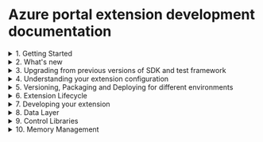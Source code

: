 
# Azure portal extension development documentation

<details>
  <summary>1. Getting Started</summary>

Azure portal extension development is supported on the Microsoft Windows 8, Windows Server 2012 R2, and Windows 10.


### 1.1 Installation

* [Option 1 - MSI Installer](downloads.md)
* [Option 2 - Nuget packages](portalfx-nuget-overview.md)

### 1.2 Getting Set up in an IDE - *Typescript version / Compile on save*

* [Visual Studio](portalfx-ide-setup.md) *(with Extension project template)*
* VS Code (Coming Soon....)
* [Need Help with setup?](https://stackoverflow.microsoft.com/questions/tagged/ibiza-sdkupdate)

### 1.3 Running and Debugging Hello World Extension

* [Architecture Overview](portalfx-howitworks.md)
* [Creating your first extension from project template](portalfx-creating-extensions.md)
* [Building a Hello World Blade](portalfx-creating-extensions.md#hello-world-for-blades)
* [Side-loading your extension in a portal environment](portalfx-testinprod.md#testing-in-production)
* [Debugging](portalfx-debugging.md#debugging)
* [Deep linking to a blade you are developing](portalfx-creating-extensions.md#hello-world-for-blades)
* Add a text box to your Hello World Blade
* Dock button at the bottom of your blade
* Add Menu Bar to your Blade
* Open Blade from your Hello World Blade
* Open Context pane from your Hello World Blade


### 1.4 Extension development resources

* [Start Onboarding]
* [Subscribe to announcements]()
* [Update your team's contact information]
* [Samples Extension](portalfx-sample-extensions.md)
* [Understand what it takes to build great extension](portalfx-onboarding-exitcriteria.md#exit-criteria-quality-metrics)
* [Need Help with onboarding?](https://stackoverflow.microsoft.com/questions/tagged/ibiza-onboarding)

### 1.4 Deploying your extension

* [Deploy your extension using hosting service](portalfx-extension-hosting-service.md)
* [Register your extension with hosting service]
* [Validating extension registeration with hosting service]
* [SLA for registering extension with hosting service]
* [Need Help with hosting service?](https://stackoverflow.microsoft.com/questions/tagged/ibiza-deployment)

### 1.5 Registering your extension

* [Understanding how registeration works](portalfx-extension-onboarding-developer-guide.md)
* [Register your extension in disabled mode in Dogfood]
* [Register your extension in disabled mode in Public cloud]
* [Register your extension in disabled mode in Mooncake]
* [Register your extension in disabled mode in Blackforest]
* [Register your extension in disabled mode in FairFax]
* [SLA for registering your extension]
* [Reducing SLA for registering your extension]
* [Need Help with hosting service?](https://stackoverflow.microsoft.com/questions/tagged/ibiza-onboarding)

### 1.6 Enabling extension for Public Preview/ GA

* [Understand the crtieria for Public Preview in public cloud](portalfx-onboarding-exitcriteria.md#exit-criteria-quality-metrics)
* [Enable your extension in Dogfood]
* [Enable your extension in Public cloud]
* [Updating extension configuraiton for national clouds](portalfx-deployment-sovereign.md)
* [Enable your extension in Mooncake]
* [Enable your extension in Blackforest]
* [Enable your extension in FairFax]
* [SLA for enabling your extension]
* [Reducing SLA for enabling your extension]
* [Need Help with enabling your extension ?](https://stackoverflow.microsoft.com/questions/tagged/ibiza-onboarding)
</details>

<details>
  <summary>2. What's new</summary>

* [No-PDL Blades](portalfx-no-pdl-programming.md#defining-blades-and-parts-using-typescript-decorators-aka-no-pdl) - *Reduces the number of files and concepts to build UI*
* [Forms without edit scope](portalfx-editscopeless-forms.md) - *More intuitive APIs for building forms*
* [Editable Grid V2](TBD) - *Improved APIs designed to work with new forms*
* [Extension Avialability Alerts](portalfx-telemetry-alerting.md#alerting) - *Get notified if your extension goes down*
* [Actionable Notifications](TBD) - *Point users to well known next steps*
* [EV2 support for the Extension Hosting Service](portalfx-extension-hosting-service-advanced.md#advanced-section) - *Nuff said*
* [Multi-Column for Essentials Controls](portalfx-controls-essentials.md) - *Better use of screen real estate*
* [TreeView improvements](TBD) - *Checkboxes, commands, and Load More / Virtualization*
</details>


<details>
  <summary>3. Upgrading from previous versions of SDK and test framework</summary>

## Upgrading Extension to use latest version of SDK
* [Upgrade policy](portalfx-deploy.md#3-understand-extension-runtime-compatibility)
* SDK Update alerts(Coming Soon....)
* [Updating the NuGet packages](portalfx-nuget-overview.md)
* [Updating the C# test framework](TBD)
* [Updating the msportalfx-test framework](TBD)
</details>

<details>
  <summary>4. Understanding your extension configuration</summary>

## Basic Configuration(Coming soon..)
* [Side-loding environment]
* [Developer mode]
* [Telemetry]
* [Any other options ??]

## Extension Configuration(Coming soon..)
* [Extension Definition]
* [ConfigurationSettings]
* [ConfigurationSettings]
* [CustomApplicationContext]
* [Controllers]
* [Gallery package]

</details>

<details>
  <summary>5.  Versioning, Packaging and Deploying for different environments</summary>

* [Versioning your extension](portalfx-extension-versioning.md)
* [Deploying an extension ](portalfx-extension-hosting-service.md#extension-hosting-service)
* [In the public cloud](portalfx-extension-onboarding-developer-guide.md)
* [Improving extension reliability/ Adding peristent caching](portalfx-extension-persistent-caching-of-scripts.md)
* Domain Configuration
    * [When to use dynamic configuration](portalfx-domain-based-configuration.md#domain-based-configuration)
    * [How to use dynamic configuration](portalfx-domain-based-configuration-pattern.md#expected-design-pattern)
    * [Configuration](portalfx-dictionaryconfiguration.md)
    * [Sample for accessing dynamic configuration](portalfx-domain-based-configuration-example.md)
</details>

<details>
  <summary>6. Extension Lifecycle</summary>

## [Extensions]
* [What is an extension?](portalfx-howitworks.md#how-extensions-work)
* [Ui Concepts](portalfx-ui-concepts.md#ui-concepts)
* [Extension lifecycle](portalfx-howitworks.md#how-the-portal-works)
* [Cross-extension UX integration] (TBD)


## Extension lifecycle
* [Program.ts / entry point]
* [Extension.pdl]
* [Is there some thing that executes when we unload the extension??]
* [Performance implications of referencing another extension]
* [ When is extension loaded / unloaded]
</details>

<details>
  <summary>7. Developing your extension</summary>


##  Blades and Parts
* [Introduction](portalfx-ui-concepts.md#ui-concepts)

#### Common Scenarios
* [Create Blades](portalfx-create.md)
* [Context Pane]
* [Full-screen Blades]
* [Settings Blades]
* [FrameBlade/AppBlade]
* [Pinnable Blades]
* [Adding part to Part/Tile Gallery]
* [Invoking Blade/Part reuse across extensions]
* [Shairing Blade/Part across extensions]

### Blades

#### [Type of Blades](portalfx-blades.md#blades)
* [TemplateBlade]
* [FrameBlade (and legacy <AppBlade>)]
* [MenuBlade]
* [Resource Menu Blade]
* [Context Pane]


* How/when are Blades/Parts invoked?  How can I get my Blade/Part in front of more users?
* [Blades]
    * [Use 'container.openBlade(…)' to open my Blade](portalfx-blades-opening.md)
    * [Work with other teams to have other extensions call 'container.openBlade(…)' to open my Blade](portalfx-blades-opening.md#importing-the-pde-file)
    * Associate my Blade with an <AssetType> so it is opened from Browse
    * [Add my Blade as an entry in a Resource Blade or a Menu Blade]
        * [No-PDL](portalfx-no-pdl.md#building-a-menu-blade-using-decorators)
        * [PDL](portalfx-blades-menublade.md)
* [Parts]
    * Make my Blades pinnable using @Blade.Pinnable.Decorator/onPin
    * Call Fx/Pinner/pinParts from some Blade
        ◊ …even encourage partner extensions to do so
    * Add 'galleryMetadata' to my Part to make it available to users in the Part Gallery
* [FAQ]
    * When should I make my Blade pinnable?

### Component model
* Lifecycle
* What is a Blade's/Part's API?  How is it invoked?
* How / when to go the IFrame route?
 
### [Blade/Part reuse across extensions]
    * [Making Blades/Parts reusable by other extensions](portalfx-extension-sharing-pde.md)
    * [Reusing Blades/Parts from other extensions](portalfx-integrating-with-other-extensions.md)
    * [RPC](portalfx-rpc.md#remote-procedure-calls-rpc)  // TOD: Find Home
            
#### Developing my Blade
* [Reference "TemplateBlade/Blade" doc re: developing content for my Blade
* [Reference "Common features / behavior for Blades and Parts"
* [Reference to sections of common Blade/Part features/behaviors
* [Title/subtitle/icon]
    * Include icon in FAQ and cross-reference here
* ['container' APIs (like 'openBlade')
    * How you to choose your Container type for legacy PDL Blades?
* [CommandBar / Toolbar](portalfx-blades.md#adding-commands-to-a-templateblade)
* [Dialogs]
    * Reference "developing content area" doc
* [StatusBar]
* [Unauthorized]
* [NoData]
* ["form" API]

### [Parts]((portalfx-parts.md#parts-aka-tiles)
* [Types of Parts])
    * [TemplatePart]
    * [FramePart]
    * [ButtonPart]
    * [Legacy PDL intrinsic Parts](portalfx-parts.md#how-to-use-one-of-the-built-in-parts-to-expose-your-data-in-pre-built-views)
#### Scenarios
    * [Building a Part Gallery Part](portalfx-parts.md#how-to-integrate-your-part-into-the-part-gallery)
    * [Retiring a Part](portalfx-parts-how-to-retire.md)
    * [Redirecting a Part](portalfx-parts.md#removing-a-part-from-a-blades-default-layout)
#### Developing my Part
    * [Reference "Common features / behavior for Blades and Parts"]
    * [Title/subtitle/icon]
    * [Activation ('onClick')]
    * ['container' APIs (like 'openBlade')]
    
### HTML template + Knockout + Controls
    * Include "why no access to DOM?"

</details>

<details>
  <summary>8. Data Layer</summary>

* [Area](portalfx-data.md#organizing-your-extension-source-code-into-areas)
* Making Ajax calls to ARM and ARM APIs
    * [Authentication](portalfx-authentication.md#calling-arm)
    * [GET calls to ARM](portalfx-data.md#making-authenticated-ajax-calls)
* [Making Ajax calls to servies other than ARM](portalfx-authentication.md#calling-other-services)
* [Data Context](portalfx-data.md#shared-data-access-using-datacontext)
* [Data Views](portalfx-data.md#using-dataviews)
* [Data Cache](portalfx-data.md#using-datacache-to-load-and-cache-data)
    * [GET calls to ARM with Data Cache](portalfx-data.md#querying-for-data)
    * [Controlling the AJAX calls for Data Cache](portalfx-data.md#loading-data)
    * [Optimizing redundant calls](portalfx-data.md#loading-data)
    * [Auto-refreshing client data](portalfx-data-refreshingdata.md#auto-refreshing-client-side-data-aka-polling)
    * [Shaping and filtering data](portalfx-data-projections.md) // TODO: Find better name
    * [Master Detail](portalfx-data.md#working-with-data)
    * [Adressing Data Merge Failures](portalfx-data.md#data-merging)
    * [Legacy accessing C# model objects](portalfx-data-typemetadata.md#type-metadata)
    * [Legacy Data Atomization](portalfx-data-atomization.md#data-atomization)
</details>

<details>
  <summary>9. Control Libraries</summary>

## [Controls](portalfx-controls.md)

* [Azue Storage Controls]
* [Button]
* [Checkbox]
* [Console](portalfx-controls-console.md)
* [Copyable Label]
* [Chart](portalfx-controls-chart.md)
* [Date Picker]
* [Date Polyfills]
* [Date Time Picker](portalfx-controls-datetimepicker.md)
* [Date Time Range Picker](portalfx-controls-datetimerangepicker.md)
* [Day Picker]
* [Diff Editor]
* [Editor](portalfx-controls-editor.md)
* [Docked Ballon]
* [Donut](portalfx-controls-donut.md)
* [Dropdown](portalfx-controls-dropdown.md)
    * [Migration](portalfx-controls-dropdown-migration.md)
    * [Loading Indicator](portalfx-editscopeless-forms.md#using-the-loading-indicator-for-dropdown)
* [Duration Picker]
* [Essentials](portalfx-controls-essentials.md)
* [File Download]
* [File Upload]
* [Gallery]
* [Gauges]
* [Graph](portalfx-controls-graph-nuget.md)
* [Infobox]
* [Legend]
* [List View]
* [Tree View]
* [Toolbar](portalfx-controls-toolbar.md)
* [Log Stream]
* [Map]
* [Markdown]
* [Menu]
* [Monitor Chart](portalfx-controls-monitor-chart.md)
* [Textbox](portalfx-controls-textbox.md)
    * [Textbox]
    * [Numeric Textbox]
    * [Multiline Textbox]
    * [Password Box]
    * [TextBlock]
    * [TextBlock]
* [Option Picker]
* [OAuth Button]
* [Progress Bar]
* [Query Builder]
* [Search Box]
* [Search Box]
* [Sliders]
    * [Sliders]
    * [Custom Sliders]
    * [Range Sliders]
    * [Custom Range Sliders]
* [Grid](portalfx-controls-grid.md)
    * [Data Virtualization](portalfx-data-virtualizedgriddata.md)
* [Editable Grid]
* [Spec Picker Blade](portalfx-extension-pricing-tier.md)
* [Subscription Dropdown](portalfx-create.md#subscriptions-dropdown-1)
* [Resource Group dropdown](portalfx-create.md#resource-groups-legacy-dropdown)
* [Location dropdown](/portalfx-create.md#locations-legacy-dropdown)
* [Pricing Dropdown](portalfx-create.md#pricing-dropdown)

## Forms

* [Building UI for Form](portalfx-forms.md#laying-out-your-ui-on-the-blade)
* [Submit Style UI]
    * [Save/ Cancel Button](portalfx-editscopeless-forms.md#other-css-classes-that-can-be-useful)
    * [Legacy Action Bar] (portalfx-fxcontrols-editscope-forms.md)
* [Prompt user to Save/Discard changes](portalfx-editscopeless-forms.md#customizing-alert-on-form-close)
* [EditScopeless Forms](portalfx-editscopeless-forms.md)
* [Legacy Editscope based Forms](portalfx-forms.md)
* [Using Editscopeless controls in EditScoped Forms](portalfx-fxcontrols-editscope-forms.md)

## Advanced Styling

</details>


<details>
  <summary>10. Memory Management</summary>

## [Extension memory management / Lifetime manager](portalfx-data-lifetime.md#lifetime-manager)
* Content:
    * [Relate this to Blade/Part lifecycle]
    * [What are child lifetimes?]
    * [Why do all ctors/factories require 'lifetimeManager']
        * [Controls]
        * [KO factories]
        * [EntityView/QueryView]

</details>

    


